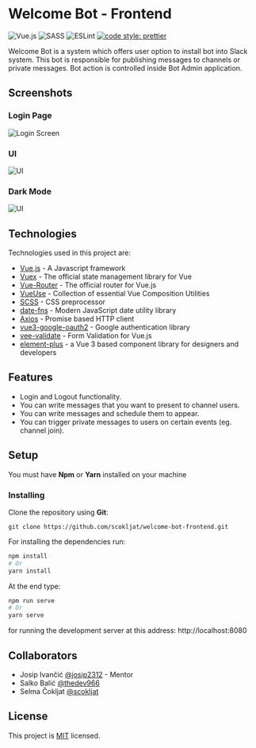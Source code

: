 # Welcome Bot - Frontend

![Vue.js](https://img.shields.io/badge/vuejs-%2335495e.svg?style=for-the-badge&logo=vuedotjs&logoColor=%234FC08D)
![SASS](https://img.shields.io/badge/SASS-hotpink.svg?style=for-the-badge&logo=SASS&logoColor=white)
![ESLint](https://img.shields.io/badge/ESLint-4B3263?style=for-the-badge&logo=eslint&logoColor=white)
[![code style: prettier](https://img.shields.io/badge/code_style-prettier-ff69b4.svg?style=flat-square)](https://github.com/prettier/prettier)

Welcome Bot is a system which offers user option to install bot into Slack system. This bot is
responsible for publishing messages to channels or private messages. Bot action is controlled
inside Bot Admin application.

## Screenshots
### Login Page
![Login Screen](https://i.imgur.com/PkhpxqI.png)
### UI
![UI](https://i.imgur.com/hqXmOyW.png)
### Dark Mode
![UI](https://i.imgur.com/YXkOYEj.png)

## Technologies

Technologies used in this project are:

- [Vue.js](https://vuejs.org/) - A Javascript framework
- [Vuex](https://vuex.vuejs.org/) - The official state management library for Vue
- [Vue-Router](https://router.vuejs.org/) - The official router for Vue.js
- [VueUse](https://vueuse.org/) - Collection of essential Vue Composition Utilities
- [SCSS](https://sass-lang.com/) - CSS preprocessor
- [date-fns](https://date-fns.org/) - Modern JavaScript date utility library
- [Axios](https://github.com/axios/axios) - Promise based HTTP client
- [vue3-google-oauth2](https://www.npmjs.com/package/vue3-google-oauth2) - Google authentication library
- [vee-validate](https://vee-validate.logaretm.com/v4/) - Form Validation for Vue.js
- [element-plus](https://element-plus.org/en-US/) - a Vue 3 based component library for designers and developers

## Features

- Login and Logout functionality.
- You can write messages that you want to present to channel users.
- You can write messages and schedule them to appear.
- You can trigger private messages to users on certain events (eg. channel join).

## Setup

You must have **Npm** or **Yarn** installed on your machine

### Installing

Clone the repository using **Git**:

```
git clone https://github.com/scokljat/welcome-bot-frontend.git
```

For installing the dependencies run:

```bash
npm install
# Or
yarn install
```

At the end type:

```bash
npm run serve
# Or
yarn serve
```

for running the development server at this address: http://localhost:8080

## Collaborators

- Josip Ivančić [@josip2312](https://github.com/josip2312) - Mentor
- Salko Balić [@thedev966](https://github.com/thedev966)
- Selma Čokljat [@scokljat](https://github.com/scokljat)

## License

This project is [MIT](https://github.com/scokljat/welcome-bot-frontend/blob/main/LICENSE) licensed.
